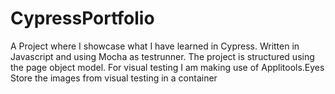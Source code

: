 # CypressPortfolio
A Project where I showcase what I have learned in Cypress. Written in Javascript and using Mocha as testrunner. 
The project is structured using the page object model. 
For visual testing I am making use of Applitools.Eyes
Store the images from visual testing in a container
